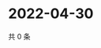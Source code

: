 # 2022-04-30

共 0 条

<!-- BEGIN WEIBO -->
<!-- 最后更新时间 Sat Apr 30 2022 22:00:59 GMT+0800 (China Standard Time) -->

<!-- END WEIBO -->
